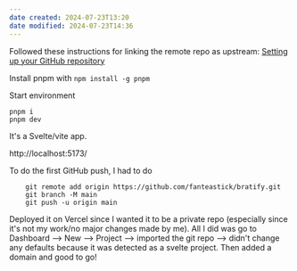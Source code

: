 ```yaml
---
date created: 2024-07-23T13:20
date modified: 2024-07-23T14:36
---
```


Followed these instructions for linking the remote repo as upstream: [Setting up your GitHub repository](https://quartz.jzhao.xyz/setting-up-your-GitHub-repository) 

Install pnpm with `npm install -g pnpm` 

Start environment

```
pnpm i
pnpm dev
```

It's a Svelte/vite app. 

http://localhost:5173/

To do the first GitHub push, I had to do 

```
    git remote add origin https://github.com/fanteastick/bratify.git
    git branch -M main
    git push -u origin main
```

Deployed it on Vercel since I wanted it to be a private repo (especially since it's not my work/no major changes made by me). All I did was go to Dashboard --> New --> Project --> imported the git repo --> didn't change any defaults because it was detected as a svelte project. Then added a domain and good to go!